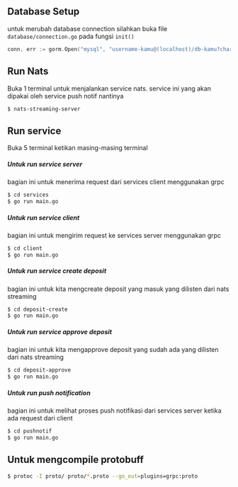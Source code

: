 ## Database Setup
untuk merubah database connection silahkan buka file `database/connection.go` pada fungsi `init()`
```go
conn, err := gorm.Open("mysql", "username-kamu@(localhost)/db-kamu?charset=utf8&parseTime=True&loc=Local")
```

## Run Nats
Buka 1 terminal untuk menjalankan service nats. service ini yang akan dipakai oleh service push notif nantinya
```bash
$ nats-streaming-server
```

## Run service
Buka 5 terminal ketikan masing-masing terminal

##### Untuk run service server
bagian ini untuk menerima request dari services client menggunakan grpc
```bash
$ cd services
$ go run main.go
```

##### Untuk run service client
bagian ini untuk mengirim request ke services server menggunakan grpc
```bash
$ cd client
$ go run main.go
```

##### Untuk run service create deposit
bagian ini untuk kita mengcreate deposit yang masuk yang dilisten dari nats streaming
```bash
$ cd deposit-create
$ go run main.go
```

##### Untuk run service approve deposit
bagian ini untuk kita mengapprove deposit yang sudah ada yang dilisten dari nats streaming
```bash
$ cd deposit-approve
$ go run main.go
```

##### Untuk run push notification
bagian ini untuk melihat proses push notifikasi dari services server ketika ada request dari client
```bash
$ cd pushnotif
$ go run main.go
```
## Untuk mengcompile protobuff
```bash
$ protoc -I proto/ proto/*.proto --go_out=plugins=grpc:proto
```